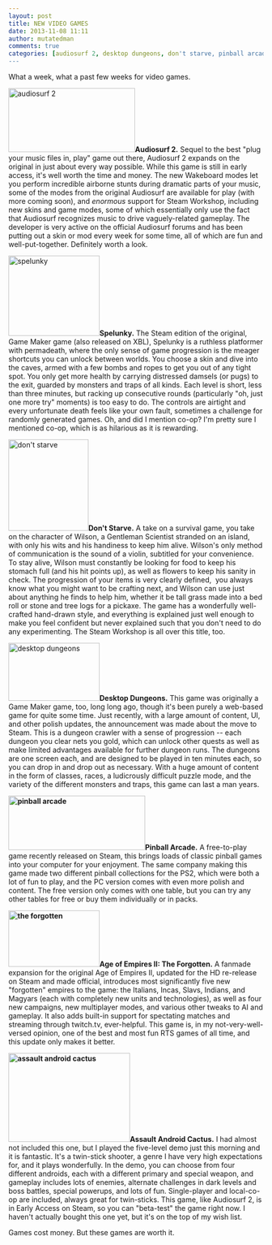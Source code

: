 ```yaml
---
layout: post
title: NEW VIDEO GAMES
date: 2013-11-08 11:11
author: mutatedman
comments: true
categories: [audiosurf 2, desktop dungeons, don't starve, pinball arcade, Review, spelunky, the forgotten, Video Games]
---
```

What a week, what a past few weeks for video games.

<a href="http://samuelthomaservin.files.wordpress.com/2013/11/audiosurf-2.png"><img class="alignright size-full wp-image-325" alt="audiosurf 2" src="http://samuelthomaservin.files.wordpress.com/2013/11/audiosurf-2.png" width="250" height="126" /></a><strong>Audiosurf 2.</strong> Sequel to the best "plug your music files in, play" game out there, Audiosurf 2 expands on the original in just about every way possible. While this game is still in early access, it's well worth the time and money. The new Wakeboard modes let you perform incredible airborne stunts during dramatic parts of your music, some of the modes from the original Audiosurf are available for play (with more coming soon), and <em>enormous</em> support for Steam Workshop, including new skins and game modes, some of which essentially only use the fact that Audiosurf recognizes music to drive vaguely-related gameplay. The developer is very active on the official Audiosurf forums and has been putting out a skin or mod every week for some time, all of which are fun and well-put-together. Definitely worth a look.

<a href="http://samuelthomaservin.files.wordpress.com/2013/11/spelunky.jpg"><img class="alignleft  wp-image-326" alt="spelunky" src="http://samuelthomaservin.files.wordpress.com/2013/11/spelunky.jpg?w=300" width="180" height="158" /></a><strong>Spelunky.</strong> The Steam edition of the original, Game Maker game (also released on XBL), Spelunky is a ruthless platformer with permadeath, where the only sense of game progression is the meager shortcuts you can unlock between worlds. You choose a skin and dive into the caves, armed with a few bombs and ropes to get you out of any tight spot. You only get more health by carrying distressed damsels (or pugs) to the exit, guarded by monsters and traps of all kinds. Each level is short, less than three minutes, but racking up consecutive rounds (particularly "oh, just one more try" moments) is too easy to do. The controls are airtight and every unfortunate death feels like your own fault, sometimes a challenge for randomly generated games. Oh, and did I mention co-op? I'm pretty sure I mentioned co-op, which is as hilarious as it is rewarding.

<a href="http://samuelthomaservin.files.wordpress.com/2013/11/dont-starve.png"><img class="alignright  wp-image-327" alt="don't starve" src="http://samuelthomaservin.files.wordpress.com/2013/11/dont-starve.png?w=263" width="158" height="180" /></a><strong>Don't Starve.</strong> A take on a survival game, you take on the character of Wilson, a Gentleman Scientist stranded on an island, with only his wits and his handiness to keep him alive. Wilson's only method of communication is the sound of a violin, subtitled for your convenience. To stay alive, Wilson must constantly be looking for food to keep his stomach full (and his hit points up), as well as flowers to keep his sanity in check. The progression of your items is very clearly defined,  you always know what you might want to be crafting next, and Wilson can use just about anything he finds to help him, whether it be tall grass made into a bed roll or stone and tree logs for a pickaxe. The game has a wonderfully well-crafted hand-drawn style, and everything is explained just well enough to make you feel confident but never explained such that you don't need to do any experimenting. The Steam Workshop is all over this title, too.

<a href="http://samuelthomaservin.files.wordpress.com/2013/11/desktop-dungeons.jpg"><img class="alignleft  wp-image-328" alt="desktop dungeons" src="http://samuelthomaservin.files.wordpress.com/2013/11/desktop-dungeons.jpg?w=300" width="180" height="114" /></a><strong>Desktop Dungeons.</strong> This game was originally a Game Maker game, too, long long ago, though it's been purely a web-based game for quite some time. Just recently, with a large amount of content, UI, and other polish updates, the announcement was made about the move to Steam. This is a dungeon crawler with a sense of progression -- each dungeon you clear nets you gold, which can unlock other quests as well as make limited advantages available for further dungeon runs. The dungeons are one screen each, and are designed to be played in ten minutes each, so you can drop in and drop out as necessary. With a huge amount of content in the form of classes, races, a ludicrously difficult puzzle mode, and the variety of the different monsters and traps, this game can last a man years.

<strong><a href="http://samuelthomaservin.files.wordpress.com/2013/11/pinball-arcade.jpg"><img class="alignright  wp-image-334" alt="pinball arcade" src="http://samuelthomaservin.files.wordpress.com/2013/11/pinball-arcade.jpg?w=300" width="270" height="107" /></a>Pinball Arcade.</strong> A free-to-play game recently released on Steam, this brings loads of classic pinball games into your computer for your enjoyment. The same company making this game made two different pinball collections for the PS2, which were both a lot of fun to play, and the PC version comes with even more polish and content. The free version only comes with one table, but you can try any other tables for free or buy them individually or in packs.

<strong><a href="http://samuelthomaservin.files.wordpress.com/2013/11/the-forgotten.png"><img class="alignleft  wp-image-329" alt="the forgotten" src="http://samuelthomaservin.files.wordpress.com/2013/11/the-forgotten.png?w=300" width="180" height="111" /></a>Age of Empires II: The Forgotten.</strong> A fanmade expansion for the original Age of Empires II, updated for the HD re-release on Steam and made official, introduces most significantly five new "forgotten" empires to the game: the Italians, Incas, Slavs, Indians, and Magyars (each with completely new units and technologies), as well as four new campaigns, new multiplayer modes, and various other tweaks to AI and gameplay. It also adds built-in support for spectating matches and streaming through twitch.tv, ever-helpful. This game is, in my not-very-well-versed opinion, one of the best and most fun RTS games of all time, and this update only makes it better.

<strong><a href="http://samuelthomaservin.files.wordpress.com/2013/11/assault-android-cactus.png"><img class="alignright  wp-image-336" alt="assault android cactus" src="http://samuelthomaservin.files.wordpress.com/2013/11/assault-android-cactus.png?w=300" width="240" height="175" /></a>Assault Android Cactus.</strong> I had almost not included this one, but I played the five-level demo just this morning and it is fantastic. It's a twin-stick shooter, a genre I have very high expectations for, and it plays wonderfully. In the demo, you can choose from four different androids, each with a different primary and special weapon, and gameplay includes lots of enemies, alternate challenges in dark levels and boss battles, special powerups, and lots of fun. Single-player and local-co-op are included, always great for twin-sticks. This game, like Audiosurf 2, is in Early Access on Steam, so you can "beta-test" the game right now. I haven't actually bought this one yet, but it's on the top of my wish list.

Games cost money. But these games are worth it.
